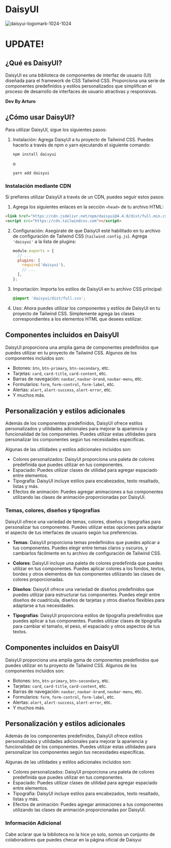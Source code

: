 #  DaisyUI
![daisyui-logomark-1024-1024](https://github.com/Arturo254/daisyui/assets/87346871/70d7e684-12e7-425f-b6dd-c6b3e423d1cd)


# UPDATE!

## ¿Qué es DaisyUI?

DaisyUI es una biblioteca de componentes de interfaz de usuario (UI) diseñada para el framework de CSS Tailwind CSS. Proporciona una serie de componentes predefinidos y estilos personalizados que simplifican el proceso de desarrollo de interfaces de usuario atractivas y responsivas. 

__Dev By Arturo__

## ¿Cómo usar DaisyUI?

Para utilizar DaisyUI, sigue los siguientes pasos:

1. Instalación: Agrega DaisyUI a tu proyecto de Tailwind CSS. Puedes hacerlo a través de npm o yarn ejecutando el siguiente comando:

   ```
   npm install daisyui
   ```

   o

   ```
   yarn add daisyui
   ```
### Instalación mediante CDN

Si prefieres utilizar DaisyUI a través de un CDN, puedes seguir estos pasos:

1. Agrega los siguientes enlaces en la sección `<head>` de tu archivo HTML:

 ```html
<link href="https://cdn.jsdelivr.net/npm/daisyui@4.4.0/dist/full.min.css" rel="stylesheet" type="text/css" />
<script src="https://cdn.tailwindcss.com"></script>
 ```
   
2. Configuración: Asegúrate de que DaisyUI esté habilitado en tu archivo de configuración de Tailwind CSS (`tailwind.config.js`). Agrega `'daisyui'` a la lista de plugins:

   ```javascript
   module.exports = {
     // ...
     plugins: [
       require('daisyui'),
       // ...
     ],
   };
   ```

3. Importación: Importa los estilos de DaisyUI en tu archivo CSS principal:

   ```css
   @import 'daisyui/dist/full.css';
   ```

4. Uso: Ahora puedes utilizar los componentes y estilos de DaisyUI en tu proyecto de Tailwind CSS. Simplemente agrega las clases correspondientes a los elementos HTML que desees estilizar.

## Componentes incluidos en DaisyUI

DaisyUI proporciona una amplia gama de componentes predefinidos que puedes utilizar en tu proyecto de Tailwind CSS. Algunos de los componentes incluidos son:

- Botones: `btn`, `btn-primary`, `btn-secondary`, etc.
- Tarjetas: `card`, `card-title`, `card-content`, etc.
- Barras de navegación: `navbar`, `navbar-brand`, `navbar-menu`, etc.
- Formularios: `form`, `form-control`, `form-label`, etc.
- Alertas: `alert`, `alert-success`, `alert-error`, etc.
- Y muchos más.

## Personalización y estilos adicionales

Además de los componentes predefinidos, DaisyUI ofrece estilos personalizados y utilidades adicionales para mejorar la apariencia y funcionalidad de los componentes. Puedes utilizar estas utilidades para personalizar los componentes según tus necesidades específicas.

Algunas de las utilidades y estilos adicionales incluidos son:

- Colores personalizados: DaisyUI proporciona una paleta de colores predefinida que puedes utilizar en tus componentes.
- Espaciado: Puedes utilizar clases de utilidad para agregar espaciado entre elementos.
- Tipografía: DaisyUI incluye estilos para encabezados, texto resaltado, listas y más.
- Efectos de animación: Puedes agregar animaciones a tus componentes utilizando las clases de animación proporcionadas por DaisyUI.


### Temas, colores, diseños y tipografías

DaisyUI ofrece una variedad de temas, colores, diseños y tipografías para personalizar tus componentes. Puedes utilizar estas opciones para adaptar el aspecto de tus interfaces de usuario según tus preferencias.

- **Temas**: DaisyUI proporciona temas predefinidos que puedes aplicar a tus componentes. Puedes elegir entre temas claros y oscuros, y cambiarlos fácilmente en tu archivo de configuración de Tailwind CSS.

- **Colores**: DaisyUI incluye una paleta de colores predefinida que puedes utilizar en tus componentes. Puedes aplicar colores a los fondos, textos, bordes y otros elementos de tus componentes utilizando las clases de colores proporcionadas.

- **Diseños**: DaisyUI ofrece una variedad de diseños predefinidos que puedes utilizar para estructurar tus componentes. Puedes elegir entre diseños de cuadrícula, diseños de tarjetas y otros diseños flexibles para adaptarse a tus necesidades.

- **Tipografías**: DaisyUI proporciona estilos de tipografía predefinidos que puedes aplicar a tus componentes. Puedes utilizar clases de tipografía para cambiar el tamaño, el peso, el espaciado y otros aspectos de tus textos.

## Componentes incluidos en DaisyUI

DaisyUI proporciona una amplia gama de componentes predefinidos que puedes utilizar en tu proyecto de Tailwind CSS. Algunos de los componentes incluidos son:

- Botones: `btn`, `btn-primary`, `btn-secondary`, etc.
- Tarjetas: `card`, `card-title`, `card-content`, etc.
- Barras de navegación: `navbar`, `navbar-brand`, `navbar-menu`, etc.
- Formularios: `form`, `form-control`, `form-label`, etc.
- Alertas: `alert`, `alert-success`, `alert-error`, etc.
- Y muchos más.

## Personalización y estilos adicionales

Además de los componentes predefinidos, DaisyUI ofrece estilos personalizados y utilidades adicionales para mejorar la apariencia y funcionalidad de los componentes. Puedes utilizar estas utilidades para personalizar los componentes según tus necesidades específicas.

Algunas de las utilidades y estilos adicionales incluidos son:

- Colores personalizados: DaisyUI proporciona una paleta de colores predefinida que puedes utilizar en tus componentes.
- Espaciado: Puedes utilizar clases de utilidad para agregar espaciado entre elementos.
- Tipografía: DaisyUI incluye estilos para encabezados, texto resaltado, listas y más.
- Efectos de animación: Puedes agregar animaciones a tus componentes utilizando las clases de animación proporcionadas por DaisyUI.


### Información Adicional

Cabe aclarar que la biblioteca no la hice yo solo, somos un conjunto de colaboradores que puedes checar en la página oficial de Daisyui

